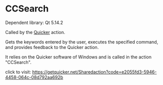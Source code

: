# CCSearch

Dependent library: Qt 5.14.2

Called by the [Quicker](https://getquicker.net/) action. 

Gets the keywords entered by the user, executes the specified command, and provides feedback to the Quicker action.

It relies on the Quicker software of Windows and is called in the action "CCSearch".

click to visit: https://getquicker.net/Sharedaction?code=e2055fd3-5946-4458-064c-08d792aa692b
